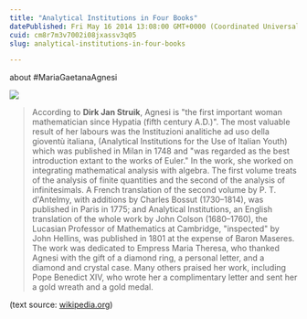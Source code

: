 ```yaml
---
title: "Analytical Institutions in Four Books"
datePublished: Fri May 16 2014 13:08:00 GMT+0000 (Coordinated Universal Time)
cuid: cm8r7m3v7002i08jxassv3q05
slug: analytical-institutions-in-four-books

---
```



about #MariaGaetanaAgnesi

![](https://cdn.hashnode.com/res/hashnode/image/upload/v1743071242921/450faebb-1752-455c-b2e5-69e377df17a1.png)

> According to **Dirk Jan Struik**, Agnesi is "the first important woman mathematician since Hypatia (fifth century A.D.)". The most valuable result of her labours was the Instituzioni analitiche ad uso della gioventù italiana, (Analytical Institutions for the Use of Italian Youth) which was published in Milan in 1748 and "was regarded as the best introduction extant to the works of Euler." In the work, she worked on integrating mathematical analysis with algebra. The first volume treats of the analysis of finite quantities and the second of the analysis of infinitesimals. A French translation of the second volume by P. T. d'Antelmy, with additions by Charles Bossut (1730–1814), was published in Paris in 1775; and Analytical Institutions, an English translation of the whole work by John Colson (1680–1760), the Lucasian Professor of Mathematics at Cambridge, "inspected" by John Hellins, was published in 1801 at the expense of Baron Maseres. The work was dedicated to Empress Maria Theresa, who thanked Agnesi with the gift of a diamond ring, a personal letter, and a diamond and crystal case. Many others praised her work, including Pope Benedict XIV, who wrote her a complimentary letter and sent her a gold wreath and a gold medal.

(text source: [wikipedia.org](http://en.wikipedia.org/wiki/Maria_Gaetana_Agnesi))